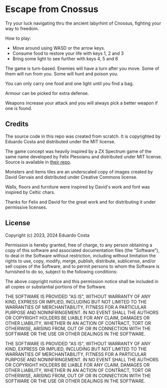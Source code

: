 # Escape from Cnossus

Try your luck navigating thru the ancient labyrhint of Cnossus, fighting your
way to freedom.

How to play:

* Move around using WASD or the arrow keys.
* Consume food to restore your life with keys 1, 2 and 3
* Bring some light to see further with keys 4, 5 and 6

The game is turn-based. Enemies will have a turn after you move. Some of them
will run from you. Some will hunt and poison you.

You can only carry one food and one light until you find a bag.

Armour can be picked for extra defense.

Weapons increase your attack and you will always pick a better weapon if one is
found.

## Credits

The source code in this repo was created from scratch. It is copyrighted by 
Eduardo Costa and distributed under the MIT license. 

The game concept was heavily inspired by a ZX Spectrum game of the same name
developed by Felix Plesoianu and distributed under MIT license. Source is
available in [their repo][original].

Monsters and items tiles are an underscaled copy of images created by David
Gervais and distributed under Creative Commons license.

Walls, floors and furniture were inspired by David's work and font was inspired
by Celtic chars.

Thanks for Felix and David for the great work and for distributing it under
permissive licenses.

[original]: https://github.com/notimetoplay/spectral-dungeons

## License

Copyright (c) 2023, 2024 Eduardo Costa

Permission is hereby granted, free of charge, to any person obtaining a copy
of this software and associated documentation files (the "Software"), to deal
in the Software without restriction, including without limitation the rights
to use, copy, modify, merge, publish, distribute, sublicense, and/or sell
copies of the Software, and to permit persons to whom the Software is
furnished to do so, subject to the following conditions:

The above copyright notice and this permission notice shall be included in all
copies or substantial portions of the Software.

THE SOFTWARE IS PROVIDED "AS IS", WITHOUT WARRANTY OF ANY KIND, EXPRESS OR
IMPLIED, INCLUDING BUT NOT LIMITED TO THE WARRANTIES OF MERCHANTABILITY,
FITNESS FOR A PARTICULAR PURPOSE AND NONINFRINGEMENT. IN NO EVENT SHALL THE
AUTHORS OR COPYRIGHT HOLDERS BE LIABLE FOR ANY CLAIM, DAMAGES OR OTHER
LIABILITY, WHETHER IN AN ACTION OF CONTRACT, TORT OR OTHERWISE, ARISING FROM,
OUT OF OR IN CONNECTION WITH THE SOFTWARE OR THE USE OR OTHER DEALINGS IN THE
SOFTWARE.

THE SOFTWARE IS PROVIDED "AS IS", WITHOUT WARRANTY OF ANY KIND, EXPRESS OR
IMPLIED, INCLUDING BUT NOT LIMITED TO THE WARRANTIES OF MERCHANTABILITY,
FITNESS FOR A PARTICULAR PURPOSE AND NONINFRINGEMENT. IN NO EVENT SHALL THE
AUTHORS OR COPYRIGHT HOLDERS BE LIABLE FOR ANY CLAIM, DAMAGES OR OTHER
LIABILITY, WHETHER IN AN ACTION OF CONTRACT, TORT OR OTHERWISE, ARISING FROM,
OUT OF OR IN CONNECTION WITH THE SOFTWARE OR THE USE OR OTHER DEALINGS IN THE
SOFTWARE.

